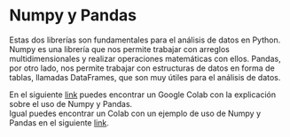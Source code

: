 # Numpy y Pandas

Estas dos librerías son fundamentales para el análisis de datos en Python. Numpy es una librería que nos permite trabajar con arreglos multidimensionales y realizar operaciones matemáticas con ellos. Pandas, por otro lado, nos permite trabajar con estructuras de datos en forma de tablas, llamadas DataFrames, que son muy útiles para el análisis de datos.

En el siguiente [link](https://colab.research.google.com/drive/1z7uEoCXVprz40FKrYZvXEuAaZz5WwFaY?usp=sharing) puedes encontrar un Google Colab con la explicación sobre el uso de Numpy y Pandas.\
Igual puedes encontrar un Colab con un ejemplo de uso de Numpy y Pandas en el siguiente [link](https://colab.research.google.com/drive/1jhp6CltAMmMPtLJARD1H_rs5vSr_2TdL?usp=sharing).
